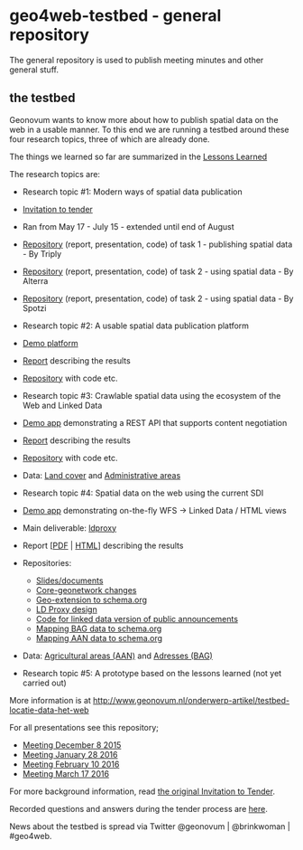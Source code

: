 # geo4web-testbed - general repository
The general repository is used to publish meeting minutes and other general stuff.

## the testbed
Geonovum wants to know more about how to publish spatial data on the web in a usable manner. To this end we are running a testbed around these four research topics, three of which are already done. 

The things we learned so far are summarized in the [Lessons Learned][29]

The research topics are: 
*	Research topic #1: Modern ways of spatial data publication
  *	[Invitation to tender][16] 
  *	Ran from May 17 - July 15 - extended until end of August
  *	[Repository][30] (report, presentation, code) of task 1 - publishing spatial data - By Triply
  *	[Repository][31] (report, presentation, code) of task 2 - using spatial data - By Alterra
  *	[Repository][32] (report, presentation, code) of task 2 - using spatial data - By Spotzi
	
*	Research topic #2: A usable spatial data publication platform
  * [Demo platform][17]
  * [Report][1] describing the results
  * [Repository][2] with code etc.

*	Research topic #3: Crawlable spatial data using the ecosystem of the Web and Linked Data
  *	[Demo app][26] demonstrating a REST API that supports content negotiation
  *	[Report][3] describing the results
  * [Repository][4] with code etc.
  * Data: [Land cover][14] and [Administrative areas][15]

*	Research topic #4: Spatial data on the web using the current SDI
  *	[Demo app][27] demonstrating on-the-fly WFS -> Linked Data / HTML views
  *	Main deliverable: [ldproxy][25] 
  *	 Report [[PDF][5] | [HTML][28]] describing the results
  *	Repositories:
    * [Slides/documents][6] 
    * [Core-geonetwork changes][7] 
    * [Geo-extension to schema.org][18] 
    * [LD Proxy design][19]
    * [Code for linked data version of public announcements][20]
    * [Mapping BAG data to schema.org][21]
    * [Mapping AAN data to schema.org][22]
  * Data: [Agricultural areas (AAN)][23] and [Adresses (BAG)][24] 

* Research topic #5: A prototype based on the lessons learned (not yet carried out)

More information is at http://www.geonovum.nl/onderwerp-artikel/testbed-locatie-data-het-web

For all presentations see this repository;
* [Meeting December 8 2015][8]
* [Meeting January 28 2016][9]
* [Meeting February 10 2016][10]
* [Meeting March 17 2016][11]

For more background information, read [the original Invitation to Tender][12]. 

Recorded questions and answers during the tender process are [here][13]. 

News about the testbed is spread via Twitter @geonovum | @brinkwoman | #geo4web. 

[1]: https://github.com/geo4web-testbed/topic2/blob/master/Report.pdf
[2]: https://github.com/geo4web-testbed/topic2	
[3]: https://github.com/geo4web-testbed/topic3/wiki
[4]: https://github.com/geo4web-testbed/topic3
[5]: https://github.com/geo4web-testbed/topic4/blob/master/spatial-data-on-the-web-using-sdi-report.pdf
[6]: https://github.com/geo4web-testbed/topic4
[7]: https://github.com/geo4web-testbed/core-geonetwork
[8]: https://github.com/geo4web-testbed/general/tree/master/Meeting20151208
[9]: https://github.com/geo4web-testbed/general/tree/master/Meeting20160128
[10]: https://github.com/geo4web-testbed/general/tree/master/Meeting20160210
[11]: https://github.com/geo4web-testbed/general/tree/master/Meeting20160317
[12]: https://docs.google.com/document/d/1LQQ0JObMxICpMALg46UuWFnJAfKRcNJED0fpx8utKsg/edit?usp=sharing
[13]: https://github.com/Geonovum/geo4web-testbed/issues?q=is%3Aissue+is%3Aclosed
[14]: https://swaggerhub.com/api/apiwise/landcover/1.0
[15]: https://geo4web.apiwise.nl
[16]: http://www.geonovum.nl/onderwerpen/geo-standaarden/nieuws/invitation-tender-spatial-data-web-%E2%80%93-evaluation-lessons-learned
[17]: http://geonovum.spotzi.com
[18]: https://github.com/geo4web-testbed/geo-extension-to-schemaorg
[19]: https://github.com/geo4web-testbed/ldproxy-design
[20]: https://github.com/geo4web-testbed/topic4-task2
[21]: https://github.com/geo4web-testbed/simpleBAG-to-schemaorg
[22]: https://github.com/geo4web-testbed/aan_to_schema_org
[23]: http://www.ldproxy.net/aan
[24]: http://www.ldproxy.net/bag
[25]: https://github.com/interactive-instruments/ldproxy
[26]: https://geo4web.apiwise.nl/
[27]: http://www.ldproxy.net/
[28]: http://geo4web-testbed.github.io/topic4/
[29]: https://github.com/geo4web-testbed/lessons-learned/wiki
[30]: https://github.com/geo4web-testbed/topic1-task1
[31]: https://github.com/geo4web-testbed/topic1-task2-alterra
[32]: https://github.com/geo4web-testbed/topic1-task2
